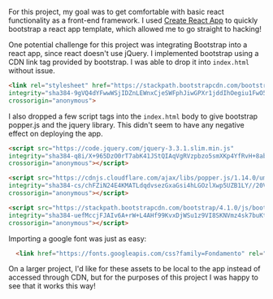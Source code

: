 
For this project, my goal was to get comfortable with basic react functionality as a front-end framework. I used [Create React App](https://github.com/facebook/create-react-app) to quickly bootstrap a react app template, which allowed me to go straight to hacking!

One potential challenge for this project was integrating Bootstrap into a react app, since react doesn't use jQuery. I implemented bootstrap using a CDN link tag provided by bootstrap. I was able to drop it into `index.html` without issue.
```html
<link rel="stylesheet" href="https://stackpath.bootstrapcdn.com/bootstrap/4.1.0/css/bootstrap.min.css"
integrity="sha384-9gVQ4dYFwwWSjIDZnLEWnxCjeSWFphJiwGPXr1jddIhOegiu1FwO5qRGvFXOdJZ4"
crossorigin="anonymous">
```
I also dropped a few script tags into the `index.html` body to give bootstrap popper.js and the jquery library. This didn't seem to have any negative effect on deploying the app.
```html
<script src="https://code.jquery.com/jquery-3.3.1.slim.min.js"
integrity="sha384-q8i/X+965DzO0rT7abK41JStQIAqVgRVzpbzo5smXKp4YfRvH+8abtTE1Pi6jizo"
crossorigin="anonymous"></script>

<script src="https://cdnjs.cloudflare.com/ajax/libs/popper.js/1.14.0/umd/popper.min.js"
integrity="sha384-cs/chFZiN24E4KMATLdqdvsezGxaGsi4hLGOzlXwp5UZB1LY//20VyM2taTB4QvJ"
crossorigin="anonymous"></script>

<script src="https://stackpath.bootstrapcdn.com/bootstrap/4.1.0/js/bootstrap.min.js"
integrity="sha384-uefMccjFJAIv6A+rW+L4AHf99KvxDjWSu1z9VI8SKNVmz4sk7buKt/6v9KI65qnm"
crossorigin="anonymous"></script>
```

Importing a google font was just as easy:
```html
  <link href="https://fonts.googleapis.com/css?family=Fondamento" rel="stylesheet">
```

On a larger project, I'd like for these assets to be local to the app instead of accessed through CDN, but for the purposes of this project I was happy to see that it works this way!
